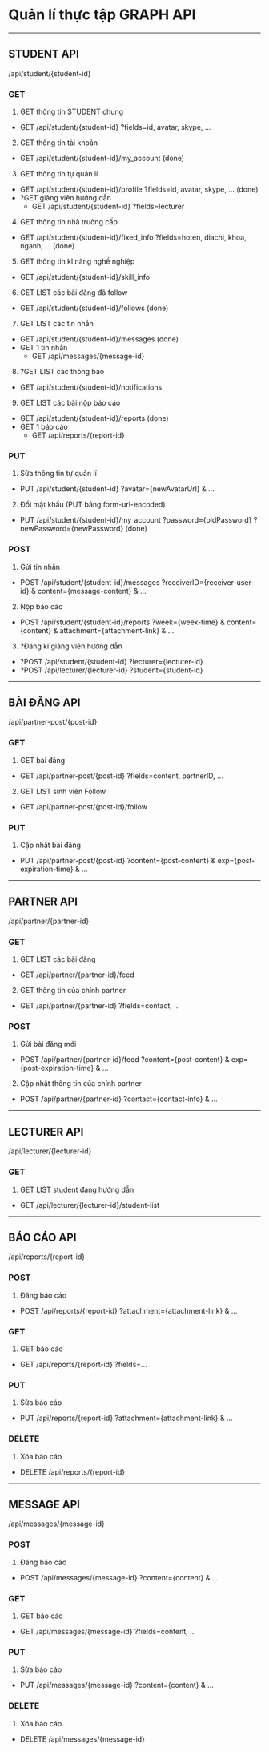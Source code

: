 # Quản lí thực tập GRAPH API

---

## STUDENT API
/api/student/{student-id}

### GET 
1. GET thông tin STUDENT chung
- GET /api/student/{student-id} ?fields=id, avatar, skype, ...
2. GET thông tin tài khoản
- GET /api/student/{student-id}/my_account (done)
3. GET thông tin tự quản lí
- GET /api/student/{student-id}/profile ?fields=id, avatar, skype, ... (done)
- ?GET giảng viên hướng dẫn
    - GET /api/student/{student-id} ?fields=lecturer
4. GET thông tin nhà trường cấp
- GET /api/student/{student-id}/fixed_info ?fields=hoten, diachi, khoa, nganh, ... (done)
5. GET thông tin kĩ năng nghề nghiệp
- GET /api/student/{student-id}/skill_info
6. GET LIST các bài đăng đã follow
- GET /api/student/{student-id}/follows (done)
7. GET LIST các tin nhắn
- GET /api/student/{student-id}/messages (done)
- GET 1 tin nhắn
    - GET /api/messages/{message-id}
8. ?GET LIST các thông báo
- GET /api/student/{student-id}/notifications
9. GET LIST các bài nộp báo cáo
- GET /api/student/{student-id}/reports (done)
- GET 1 báo cáo
    - GET /api/reports/{report-id}

### PUT
1. Sửa thông tin tự quản lí
- PUT /api/student/{student-id} ?avatar={newAvatarUrl} & ...
2. Đổi mật khẩu (PUT bằng form-url-encoded)
- PUT /api/student/{student-id}/my_account ?password={oldPassword} ?newPassword={newPassword} (done)


### POST
1. Gửi tin nhắn
- POST /api/student/{student-id}/messages ?receiverID={receiver-user-id} & content={message-content} & ...
2. Nộp báo cáo
- POST /api/student/{student-id}/reports ?week={week-time} & content={content} & attachment={attachment-link} & ...
3. ?Đăng kí giảng viên hướng dẫn
- ?POST /api/student/{student-id} ?lecturer={lecturer-id}
- ?POST /api/lecturer/{lecturer-id} ?student={student-id}

---

## BÀI ĐĂNG API
/api/partner-post/{post-id}


### GET
1. GET bài đăng
- GET /api/partner-post/{post-id} ?fields=content, partnerID, ...
2. GET LIST sinh viên Follow
- GET /api/partner-post/{post-id}/follow

### PUT

1. Cập nhật bài đăng
- PUT /api/partner-post/{post-id} ?content={post-content} & exp={post-expiration-time} & ...

---

## PARTNER API
/api/partner/{partner-id}

### GET 

1. GET LIST các bài đăng
- GET /api/partner/{partner-id}/feed
2. GET thông tin của chính partner
- GET /api/partner/{partner-id} ?fields=contact, ...

### POST

1. Gửi bài đăng mới
- POST /api/partner/{partner-id}/feed ?content={post-content} & exp={post-expiration-time} & ...
2. Cập nhật thông tin của chính partner
- POST /api/partner/{partner-id} ?contact={contact-info} & ...

---

## LECTURER API
/api/lecturer/{lecturer-id}

### GET

1. GET LIST student đang hướng dẫn
- GET /api/lecturer/{lecturer-id}/student-list

---

## BÁO CÁO API
/api/reports/{report-id}

### POST
1. Đăng báo cáo
- POST /api/reports/{report-id} ?attachment={attachment-link} & ...

### GET
1. GET báo cáo
- GET /api/reports/{report-id} ?fields=...

### PUT
1. Sửa báo cáo
- PUT /api/reports/{report-id} ?attachment={attachment-link} & ...

### DELETE
1. Xóa báo cáo
- DELETE /api/reports/{report-id}

---

## MESSAGE API
/api/messages/{message-id}

### POST
1. Đăng báo cáo
- POST /api/messages/{message-id} ?content={content} & ...

### GET
1. GET báo cáo
- GET /api/messages/{message-id} ?fields=content, ...

### PUT
1. Sửa báo cáo
- PUT /api/messages/{message-id} ?content={content} & ...

### DELETE
1. Xóa báo cáo
- DELETE /api/messages/{message-id}